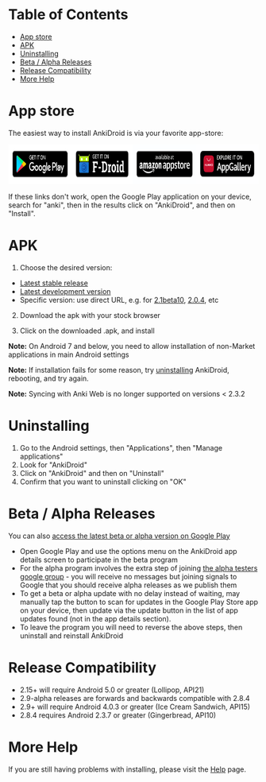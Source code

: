 # Table of Contents
- [App store](#app-store)
- [APK](#apk)
- [Uninstalling](#uninstalling)
- [Beta / Alpha Releases](#beta--alpha-releases)
- [Release Compatibility](#release-compatibility)
- [More Help](#more-help)

# App store
The easiest way to install AnkiDroid is via your favorite app-store:

<div style="display:flex;">

<a href="https://play.google.com/store/apps/details?id=com.ichi2.anki&utm_source=global_co&utm_medium=prtnr&utm_content=Mar2515&utm_campaign=PartBadge&pcampaignid=MKT-Other-global-all-co-prtnr-py-PartBadge-Mar2515-1">
    <img alt="Get it on Google Play" height="80"
        src="https://github.com/ankidroid/Anki-Android/raw/main/docs/graphics/logos/google-badge.png" />
</a>

<a href="https://f-droid.org/repository/browse/?fdid=com.ichi2.anki">
    <img alt="Get it on F-Droid" height="80"
        src="https://github.com/ankidroid/Anki-Android/raw/main/docs/graphics/logos/f-droid-badge.png">
</a>

<a href="http://www.amazon.com/gp/product/B004L1G7T2/ref=mas_pm_ankidroid_flashcards">
    <img alt="Get it on Amazon app store" height="80"
        src="https://github.com/ankidroid/Anki-Android/raw/main/docs/graphics/logos/amazon-badge.png"/>
</a>

<a href="https://appgallery5.huawei.com/#/app/C102711481">
    <img alt="Get it on Huawei app gallery" height="80"
        src="https://github.com/ankidroid/Anki-Android/raw/main/docs/graphics/logos/huawei-badge.png"/>
</a>

</div>



If these links don't work, open the Google Play application on your device, search for "anki", then in the results click on "AnkiDroid", and then on "Install". 

# APK

1. Choose the desired version:
 - <a href='https://github.com/ankidroid/Anki-Android/releases/latest'>Latest stable release</a>
 - <a href='https://github.com/ankidroid/Anki-Android/releases'>Latest development version</a>
 - Specific version: use direct URL, e.g. for <a href='https://github.com/ankidroid/Anki-Android/releases/tag/v2.1beta10'>2.1beta10</a>, <a href='https://github.com/ankidroid/Anki-Android/releases/tag/v2.0.4'>2.0.4</a>, etc

2. Download the apk with your stock browser

3. Click on the downloaded .apk, and install

**Note:** On Android 7 and below, you need to allow installation of non-Market applications in main Android settings

**Note:** If installation fails for some reason, try <a href='#Uninstalling.md'>uninstalling</a> AnkiDroid, rebooting,  and try again.

**Note:** Syncing with Anki Web is no longer supported on versions < 2.3.2


# Uninstalling
<ol><li>Go to the Android settings, then "Applications", then "Manage applications"
</li><li>Look for "AnkiDroid"
</li><li>Click on "AnkiDroid" and then on "Uninstall"
</li><li>Confirm that you want to uninstall clicking on "OK"</li></ol>

# Beta / Alpha Releases

You can also <a href='https://ankidroid.org/docs/manual.html#betaTesting'>access the latest beta or alpha version on Google Play</a>

* Open Google Play and use the options menu on the AnkiDroid app details screen to participate in the beta program
* For the alpha program involves the extra step of joining [the alpha testers google group](https://groups.google.com/forum/#!forum/ankidroidalphatesters) - you will receive no messages but joining signals to Google that you should receive alpha releases as we publish them
* To get a beta or alpha update with no delay instead of waiting, may manually tap the button to scan for updates in the Google Play Store app on your device, then update via the update button in the list of app updates found (not in the app details section).
* To leave the program you will need to reverse the above steps, then uninstall and reinstall AnkiDroid

# Release Compatibility

* 2.15+ will require Android 5.0 or greater (Lollipop, API21)
* 2.9-alpha releases are forwards and backwards compatible with 2.8.4
* 2.9+ will require Android 4.0.3 or greater (Ice Cream Sandwich, API15)
* 2.8.4 requires Android 2.3.7 or greater (Gingerbread, API10)



# More Help
If you are still having problems with installing, please visit the <a href='http://ankidroid.org/docs/help.html'>Help</a> page.